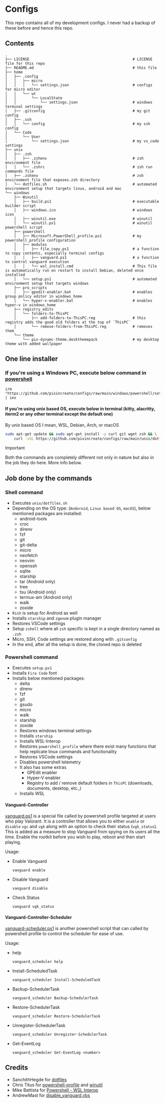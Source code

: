 # Configs

This repo contains all of my development configs. I never had a backup of these before and hence this repo.

## Contents

```t
.
├── LICENSE                                               # LICENSE file for this repo
├── README.md                                             # this file
├── home
│   ├── .config
│   │   ├── micro
│   │   │   └── settings.json                             # configs for micro editor
│   │   └── wt
│   │       └── LocalState
│   │           └── settings.json                         # windows terminal settings
│   ├── .gitconfig                                        # my git config
│   ├── .ssh
│   │   └── config                                        # my ssh config
│   └── Code
│       └── User
│           └── settings.json                             # my vs_code settings
├── unix
│   ├── .zsh
│   │   ├── .zshenv                                       # zsh environment file
│   │   └── .zshrc                                        # zsh run commands file
│   ├── .zshenv                                           # zsh environment file that exposes.zsh directory
│   └── dotfiles.sh                                       # automated environment setup that targets linux, android and mac
└── windows
    ├── Winutil
    │   ├── build.ps1                                     # executable builder script
    │   ├── windows.ico                                   # windows icon
    │   ├── winutil.exe                                   # winutil
    │   └── winutil.ps1                                   # winutil powershell script
    ├── powershell
    │   ├── Microsoft.PowerShell_profile.ps1              # my powershell_profile configuration
    │   ├── modules
    │   │   ├── file_copy.ps1                             # a function to copy contents, especially terminal configs
    │   │   ├── vanguard.ps1                              # a function to control vanguard execution
    │   │   └── wsl_install.cmd                           # This file is automatically run on restart to install Debian, deleted once installed
    │   └── setup.ps1                                     # automated environment setup that targets windows
    ├── pro_scripts
    │   ├── gpedit-enabler.bat                            # enables group policy editor in windows_home
    │   └── hyper-v-enabler.bat                           # enables hyper-v in windows_home
    ├── registry_edits
    │   └── folders-to-ThisPC
    │       ├── add-folders-to-ThisPC.reg                 # this registry adds the good old folders at the top of `ThisPC`
    │       └── remove-folders-from-ThisPC.reg            # removes them
    └── theme
        └── pix-dynamc-theme.deskthemepack                # my desktop theme with added wallpaper
```

## One line installer

### If you're using a Windows PC, execute below command in [powershell](https://github.com/PowerShell/PowerShell)

```pwsh
irm "https://github.com/pixincreate/configs/raw/main/windows/powershell/setup.ps1" | iex
```

#### If you're using unix based OS, execute below in terminal (kitty, alacritty, iterm2 or any other terminal except the default one)

By unix based OS I mean, WSL, Debian, Arch, or macOS

```sh
sudo apt-get update && sudo apt-get install -y curl git wget zsh && \
    curl -sSL https://github.com/pixincreate/configs/raw/main/unix/dotfiles.sh | bash
```

> [!IMPORTANT]
> Both the commands are completely different not only in nature but also in the job they do here. More info below.

## Job done by the commands

### Shell command

- Executes `unix/dotfiles.sh`
- Depending on the OS type: (`Andoroid`, `Linux based OS`, `macOS`), below mentioned packages are installed:
  - android-tools
  - croc
  - direnv
  - fzf
  - git
  - git-delta
  - micro
  - neofetch
  - neovim
  - openssh
  - sqlite
  - starship
  - tar (Android only)
  - tree
  - tsu (Android only)
  - termux-am (Android only)
  - walk
  - zoxide
- `Rish` is setup for Android as well
- Installs `starship` and `zgenom` plugin manager
- Restores VSCode settings
- Setup `zshell` where all `zsh` specific is kept in a single directory named as `.zsh`
- Micro, SSH, Code settings are restored along with `.gitconfig`
- In the end, after all the setup is done, the cloned repo is deleted

### Powershell command

- Executes `setup.ps1`
- Installs `Fira Code` font
- Installs below mentioned packages:
  - delta
  - direnv
  - fzf
  - git
  - gsudo
  - micro
  - walk
  - starship
  - zoxide
  - Restores windows terminal settings
  - Installs `starship`
  - Installs WSL-Interop
  - Restores `powershell_profile` where there exist many functions that help replicate linux commands and functionality
  - Restores VSCode settings
  - Disables powershell telemetry
  - It also has some extras
    - GPEdit enabler
    - Hyper-V enabler
    - Registry to add / remove default folders in `ThisPC` (downloads, documents, desktop, etc.,)
  - Installs WSL

#### Vanguard-Controller

[vanguard.ps1](https://github.com/pixincreate/configs/blob/main/windows/powershell/modules/vanguard.ps1) is a special file called by powershell profile targeted at users who play Valorant.
It is a controller that allows you to either `enable` or `disable` `vgc` and `vgk` along with an option to check their status (`vgk_status`).
This is added as a measure to stop Vanguard from spying on its users all the time. Enable the rootkit before you wish to play, reboot and then start playing.

Usage:

- Enable Vanguard

  ```shell
  vanguard enable
  ```

- Disable Vanguard

  ```shell
  vanguard disable
  ```

- Check Status

  ```shell
  vanguard vgk_status
  ```

#### Vanguard-Controller-Scheduler

[vanguard-scheduler.ps1](https://github.com/pixincreate/configs/blob/main/windows/powershell/modules/vanguard_scheduler.ps1) is another powershell script that can called by powershell profile to control the scheduler for ease of use.

Usage:

- help

  ```shell
  vanguard_scheduler help
  ```

- Install-ScheduledTask

  ```shell
  vanguard_scheduler Install-ScheduledTask
  ```

- Backup-SchedulerTask

  ```shell
  vanguard_scheduler Backup-SchedulerTask
  ```

- Restore-SchedulerTask

  ```shell
  vanguard_scheduler Restore-SchedulerTask
  ```

- Unregister-SchedulerTask

  ```shell
  vanguard_scheduler Unregister-SchedulerTask
  ```

- Get-EventLog

  ```shell
  vanguard_scheduler Get-EventLog <number>
  ```

## Credits

- SanchithHegde for [dotfiles](https://github.com/SanchithHegde/dotfiles)
- Chris Titus for [powershell-profile](https://github.com/ChrisTitusTech/powershell-profile) and [winutil](https://github.com/ChrisTitusTech/winutil)
- Mike Battista for [Powershell - WSL Interop](https://github.com/mikebattista/PowerShell-WSL-Interop)
- AndrewMast for [disable_vanguard.vbs](https://gist.github.com/AndrewMast/742ac7e07c37096017e907b0fd8ec7bb?permalink_comment_id=4616472#gistcomment-4616472)
